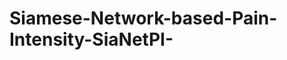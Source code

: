 # Siamese-Network-based-Pain-Intensity-SiaNetPI-

<Pain Expression based Visual Feedback Method for Care Training Assistant Robot in Joint Care Education>
  
  
